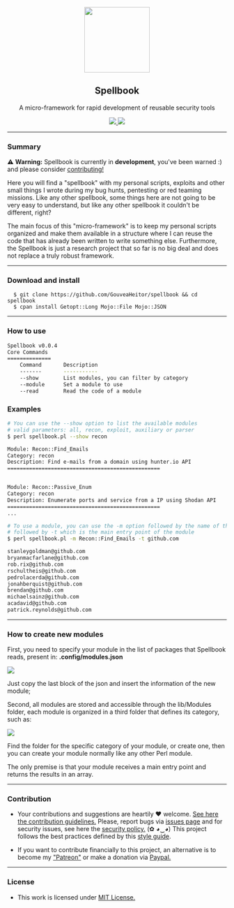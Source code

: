 <p align="center">
  <img src="https://heitorgouvea.me/images/projects/spellbook/logo.png" width="150px" height="150px">
  <h2 align="center">Spellbook</h2>
  <p align="center">A micro-framework for rapid development of reusable security tools</p>
  <p align="center">
    <a href="https://github.com/GouveaHeitor/spellbook/blob/master/LICENSE.md">
      <img src="https://img.shields.io/badge/license-MIT-blue.svg">
    </a>
    <a href="https://github.com/GouveaHeitor/spellbook/releases">
      <img src="https://img.shields.io/badge/version-0.0.3-blue.svg">
    </a>
  </p>
</p>

---

### Summary

⚠️ __Warning:__ Spellbook is currently in __development__, you've been warned :) and please consider [contributing!](./github/CONTRIBUTING.md)

Here you will find a "spellbook" with my personal scripts, exploits and other small things I wrote during my bug hunts, pentesting or red teaming missions. Like any other spellbook, some things here are not going to be very easy to understand, but like any other spellbook it couldn't be different, right?

The main focus of this "micro-framework" is to keep my personal scripts organized and make them available in a structure where I can reuse the code that has already been written to write something else. Furthermore, the Spellbook is just a research project that so far is no big deal and does not replace a truly robust framework.

---

### Download and install

```
  $ git clone https://github.com/GouveaHeitor/spellbook && cd spellbook
  $ cpan install Getopt::Long Mojo::File Mojo::JSON
```

---

### How to use

```bash
Spellbook v0.0.4
Core Commands
==============
	Command       Description
	-------       -----------
	--show        List modules, you can filter by category
	--module      Set a module to use
	--read        Read the code of a module
```

### Examples

```bash
# You can use the --show option to list the available modules
# valid parameters: all, recon, exploit, auxiliary or parser
$ perl spellbook.pl --show recon

Module: Recon::Find_Emails
Category: recon
Description: Find e-mails from a domain using hunter.io API
=================================================


Module: Recon::Passive_Enum
Category: recon
Description: Enumerate ports and service from a IP using Shodan API
=================================================
...

# To use a module, you can use the -m option followed by the name of the module
# followed by -t which is the main entry point of the module
$ perl spellbook.pl -m Recon::Find_Emails -t github.com

stanleygoldman@github.com
bryanmacfarlane@github.com
rob.rix@github.com
rschultheis@github.com
pedrolacerda@github.com
jonahberquist@github.com
brendan@github.com
michaelsainz@github.com
acadavid@github.com
patrick.reynolds@github.com
```

---

### How to create new modules

First, you need to specify your module in the list of packages that Spellbook reads, present in: **.config/modules.json**

![](https://heitorgouvea.me/images/projects/spellbook/example_packages-json.png)

Just copy the last block of the json and insert the information of the new module;

Second, all modules are stored and accessible through the lib/Modules folder, each module is organized in a third folder that defines its category, such as:

![](https://heitorgouvea.me/images/projects/spellbook/list-modules.png)

Find the folder for the specific category of your module, or create one, then you can create your module normally like any other Perl module.

The only premise is that your module receives a main entry point and returns the results in an array.

---

### Contribution

- Your contributions and suggestions are heartily ♥ welcome. [See here the contribution guidelines.](/.github/CONTRIBUTING.md) Please, report bugs via [issues page](https://github.com/GouveaHeitor/spellbook/issues) and for security issues, see here the [security policy.](/SECURITY.md) (✿ ◕‿◕) This project follows the best practices defined by this [style guide](https://heitorgouvea.me/projects/perl-style-guide).

- If you want to contribute financially to this project, an alternative is to become my ["Patreon"](https://patreon.com/offgouvea) or make a donation via [Paypal.](https://www.paypal.com/donate?hosted_button_id=4283L7ZNWN3M6)

---

### License

- This work is licensed under [MIT License.](/LICENSE.md)
